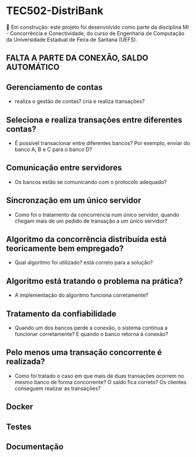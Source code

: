 # TEC502-DistriBank
🚧 Em construção: este projeto foi desenvolvido como parte da disciplina MI - Concorrência e Conectividade, do curso de
Engenharia de Computação da Universidade Estadual de Feira de Santana (UEFS).

## FALTA A PARTE DA CONEXÃO, SALDO AUTOMÁTICO

## Gerenciamento de contas
- realiza o gestão de contas? cria e realiza transações?

## Seleciona e realiza transações entre diferentes contas?
- É possível transacionar entre diferentes bancos? Por exemplo, enviar do 
banco A, B e C para o banco D?

## Comunicação entre servidores
- Os bancos estão se comunicando com o protocolo adequado?

## Sincronzação em um único servidor
- Como foi o tratamento da concorrencia num único servidor, quando 
chegam mais de um pedido de transação a um único servidor?

## Algoritmo da concorrência distribuída está teoricamente bem empregado?
- Qual algoritmo foi utilizado? está correto para a solução?

## Algoritmo está tratando o problema na prática?
- A implementação do algoritmo funciona corretamente?

## Tratamento da confiabilidade
- Quando um dos bancos perde a conexão, o sistema continua a funcionar
corretamente? E quando o banco retorna à conexão?

## Pelo menos uma transação concorrente é realizada?
- Como foi tratado o caso em que mais de duas transações ocorrem no mesmo
banco de forma concorrente? O saldo fica correto? Os clientes conseguem 
realizar as transações?

## Docker 

## Testes

## Documentação

